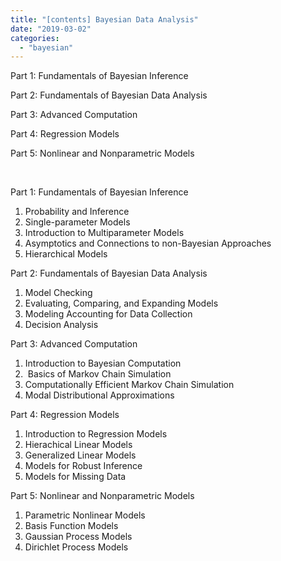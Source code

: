 ```yaml
---
title: "[contents] Bayesian Data Analysis"
date: "2019-03-02"
categories: 
  - "bayesian"
---
```


Part 1: Fundamentals of Bayesian Inference

Part 2: Fundamentals of Bayesian Data Analysis

Part 3: Advanced Computation

Part 4: Regression Models

Part 5: Nonlinear and Nonparametric Models

 

Part 1: Fundamentals of Bayesian Inference

1. Probability and Inference
2. Single-parameter Models
3. Introduction to Multiparameter Models
4. Asymptotics and Connections to non-Bayesian Approaches
5. Hierarchical Models

Part 2: Fundamentals of Bayesian Data Analysis

1. Model Checking
2. Evaluating, Comparing, and Expanding Models
3. Modeling Accounting for Data Collection
4. Decision Analysis

Part 3: Advanced Computation

1. Introduction to Bayesian Computation
2.  Basics of Markov Chain Simulation
3. Computationally Efficient Markov Chain Simulation
4. Modal Distributional Approximations

Part 4: Regression Models

1. Introduction to Regression Models
2. Hierachical Linear Models
3. Generalized Linear Models
4. Models for Robust Inference
5. Models for Missing Data

Part 5: Nonlinear and Nonparametric Models

1. Parametric Nonlinear Models
2. Basis Function Models
3. Gaussian Process Models
4. Dirichlet Process Models
